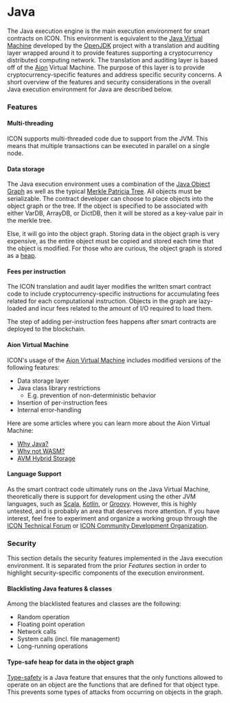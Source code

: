 # Java

The Java execution engine is the main execution environment for smart contracts on ICON. This environment is equivalent to the [Java Virtual Machine](https://en.wikipedia.org/wiki/Java\_virtual\_machine) developed by the [OpenJDK](http://openjdk.java.net) project with a translation and auditing layer wrapped around it to provide features supporting a cryptocurrency distributed computing network. The translation and auditing layer is based off of the [Aion](https://aion.theoan.com) Virtual Machine. The purpose of this layer is to provide cryptocurrency-specific features and address specific security concerns. A short overview of the features and security considerations in the overall Java execution environment for Java are described below.

### Features

#### Multi-threading

ICON supports multi-threaded code due to support from the JVM. This means that multiple transactions can be executed in parallel on a single node.

#### Data  storage

The Java execution environment uses a combination of the [Java Object Graph](https://www.tutorialspoint.com/object-graph-in-java-serialization) as well as the typical [Merkle Patricia Tree](https://eth.wiki/fundamentals/patricia-tree). All objects must be serializable. The contract developer can choose to place objects into the object graph or the tree. If the object is specified to be associated with either VarDB, ArrayDB, or DictDB, then it will be stored as a key-value pair in the merkle tree.

Else, it will go into the object graph. Storing data in the object graph is very expensive, as the entire object must be copied and stored each time that the object is modified. For those who are curious, the object graph is stored as a [heap](https://en.wikipedia.org/wiki/Heap\_\(data\_structure\)).

#### Fees per instruction

The ICON translation and audit layer modifies the written smart contract code to include cryptocurrency-specific instructions for accumulating fees related for each computational instruction. Objects in the graph are lazy-loaded and incur fees related to the amount of I/O required to load them.

The step of adding per-instruction fees happens after smart contracts are deployed to the blockchain.

#### Aion Virtual Machine

ICON's usage of the [Aion Virtual Machine](https://github.com/aionnetwork/AVM) includes modified versions of the following features:

* Data storage layer
* Java class library restrictions
  * E.g. prevention of non-deterministic behavior
* Insertion of per-instruction fees
* Internal error-handling

Here are some articles where you can learn more about the Aion Virtual Machine:

* [Why Java?](https://aion.theoan.com/blog/aion-virtual-machine-avm-why-java-and-the-jvm/)
* [Why not WASM?](https://aion.theoan.com/blog/aion-virtual-machine-avm-why-not-wasm/)
* [AVM Hybrid Storage](https://aion.theoan.com/blog/avm-hybrid-storage/)

#### Language Support

As the smart contract code ultimately runs on the Java Virtual Machine, theoretically there is support for development using the other JVM languages, such as [Scala](https://scala-lang.org), [Kotlin](https://kotlinlang.org), or [Groovy](https://groovy-lang.org). However, this is highly untested, and is probably an area that deserves more attention. If you have interest, feel free to experiment and organize a working group through the [ICON Technical Forum](https://forum.icon.community) or [ICON Community Development Organization](https://github.com/icon-community).

### Security

This section details the security features implemented in the Java execution environment. It is separated from the prior _Features_ section in order to highlight security-specific components of the execution environment.

#### Blacklisting Java features & classes

Among the blacklisted features and classes are the following:

* Random operation
* Floating point operation
* Network calls
* System calls (incl. file management)
* Long-running operations&#x20;

#### Type-safe heap for data in the object graph

[Type-safety](https://en.wikipedia.org/wiki/Type\_safety) is a Java feature that ensures that the only functions allowed to operate on an object are the functions that are defined for that object type. This prevents some types of attacks from occurring on objects in the graph.

&#x20;
